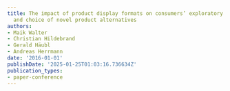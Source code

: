 ```yaml
---
title: The impact of product display formats on consumers’ exploratory search behavior
  and choice of novel product alternatives
authors:
- Maik Walter
- Christian Hildebrand
- Gerald Häubl
- Andreas Herrmann
date: '2016-01-01'
publishDate: '2025-01-25T01:03:16.736634Z'
publication_types:
- paper-conference
---
```

